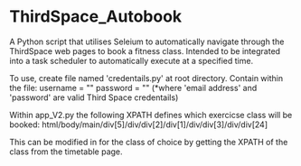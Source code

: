 # ThirdSpace_Autobook
A Python script that utilises Seleium to automatically navigate through the ThirdSpace web pages to book a fitness class. Intended to be integrated into a task scheduler to automatically execute at a specified time.

To use, create file named 'credentails.py' at root directory. 
Contain within the file:
username = "<email address>"
password = "<password>"
(*where 'email address' and 'password' are valid Third Space credentails)
  
 Within app_V2.py the following XPATH defines which exercicse class will be booked:
 html/body/main/div[5]/div/div[2]/div[1]/div/div[3]/div/div[24]
 
This can be modified in for the class of choice by getting the XPATH of the class from the timetable page.
